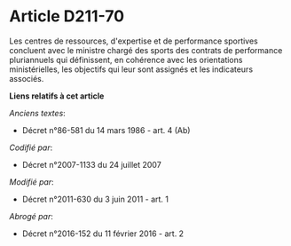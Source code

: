 # Article D211-70

Les centres de ressources, d'expertise et de performance sportives concluent avec le ministre chargé des sports des contrats
de performance pluriannuels qui définissent, en cohérence avec les orientations ministérielles, les objectifs qui leur sont
assignés et les indicateurs associés.

**Liens relatifs à cet article**

_Anciens textes_:

  - Décret n°86-581 du 14 mars 1986 - art. 4 (Ab)

_Codifié par_:

  - Décret n°2007-1133 du 24 juillet 2007

_Modifié par_:

  - Décret n°2011-630 du 3 juin 2011 - art. 1

_Abrogé par_:

  - Décret n°2016-152 du 11 février 2016 - art. 2
